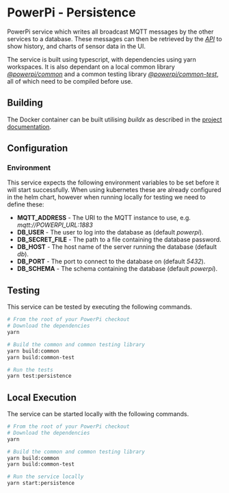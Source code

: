 # PowerPi - Persistence

PowerPi service which writes all broadcast MQTT messages by the other services to a database. These messages can then be retrieved by the [_API_](../api/README.md) to show history, and charts of sensor data in the UI.

The service is built using typescript, with dependencies using yarn workspaces. It is also dependant on a local common library [_@powerpi/common_](../../common/node/common/README.md) and a common testing library [_@powerpi/common-test_](../../common/node/common-test/README.md), all of which need to be compiled before use.

## Building

The Docker container can be built utilising _buildx_ as described in the [project documentation](../../README.md#Building).

## Configuration

### Environment

This service expects the following environment variables to be set before it will start successfully. When using kubernetes these are already configured in the helm chart, however when running locally for testing we need to define these:

-   **MQTT_ADDRESS** - The URI to the MQTT instance to use, e.g. _mqtt://POWERPI_URL:1883_
-   **DB_USER** - The user to log into the database as (default _powerpi_).
-   **DB_SECRET_FILE** - The path to a file containing the database password.
-   **DB_HOST** - The host name of the server running the database (default _db_).
-   **DB_PORT** - The port to connect to the database on (default _5432_).
-   **DB_SCHEMA** - The schema containing the database (default _powerpi_).

## Testing

This service can be tested by executing the following commands.

```bash
# From the root of your PowerPi checkout
# Download the dependencies
yarn

# Build the common and common testing library
yarn build:common
yarn build:common-test

# Run the tests
yarn test:persistence
```

## Local Execution

The service can be started locally with the following commands.

```bash
# From the root of your PowerPi checkout
# Download the dependencies
yarn

# Build the common and common testing library
yarn build:common
yarn build:common-test

# Run the service locally
yarn start:persistence
```
